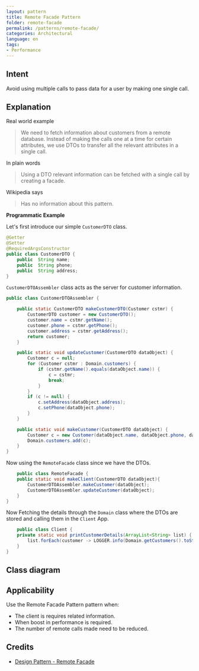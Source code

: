 ```yaml
---
layout: pattern
title: Remote Facade Pattern
folder: remote-facade
permalink: /patterns/remote-facade/
categories: Architectural
language: en
tags:
- Performance
---
```


## Intent

Avoid using multiple calls to pass data for a user by making one single call.

## Explanation

Real world example

> We need to fetch information about customers from a remote database. Instead of making the
> calls one at a time for certain attributes, we use DTOs to transfer all the relevant attributes in a single call.

In plain words

> Using a DTO relevant information can be fetched with a single call by creating a facade.

Wikipedia says

> Has no information about this pattern.

**Programmatic Example**

Let's first introduce our simple `CustomerDTO` class.

```java
@Getter
@Setter
@RequiredArgsConstructor
public class CustomerDTO {
    public  String name;
    public  String phone;
    public  String address;
}
```

`CustomerDTOAssembler` class acts as the server for customer information.

```java
public class CustomerDTOAssembler {

    public static CustomerDTO makeCustomerDTO(Customer cstmr) {
        CustomerDTO customer = new CustomerDTO();
        customer.name = cstmr.getName();
        customer.phone = cstmr.getPhone();
        customer.address = cstmr.getAddress();
        return customer;
    }

    public static void updateCustomer(CustomerDTO dataObject) {
        Customer c = null;
        for (Customer cstmr : Domain.customers) {
            if (cstmr.getName().equals(dataObject.name)) {
                c = cstmr;
                break;
            }
        }
        if (c != null) {
            c.setAddress(dataObject.address);
            c.setPhone(dataObject.phone);
        }
    }

    public static void makeCustomer(CustomerDTO dataObject) {
        Customer c = new Customer(dataObject.name, dataObject.phone, dataObject.address);
        Domain.customers.add(c);
    }
}
```

Now using the `RemoteFacade` class since we have the DTOs.

```java
    public class RemoteFacade {
    public static void makeClient(CustomerDTO dataObject){
        CustomerDTOAssembler.makeCustomer(dataObject);
        CustomerDTOAssembler.updateCustomer(dataObject);
    }
}
```
Now Fetching the details through the `Domain` class where the DTOs are stored and calling them in the `Client` App.
```java
    public class Client {
    private static void printCustomerDetails(ArrayList<String> list) {
        list.forEach(customer -> LOGGER.info(Domain.getCustomers().toString()));
    }
}
```

## Class diagram

## Applicability

Use the Remote Facade Pattern pattern when:

* The client is requires related information.
* When boost in performance is required.
* The number of remote calls made need to be reduced.

## Credits

* [Design Pattern - Remote Facade](https://martinfowler.com/eaaCatalog/remoteFacade.html)
